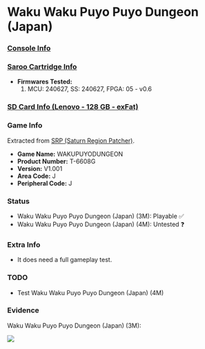 # Waku Waku Puyo Puyo Dungeon (Japan)

### [Console Info](../../../../../Info/Consoles/VA13/README.md)

### [Saroo Cartridge Info](../../../../../Info/Cartridges/RetroGameParadiseStore/1.32F/README.md)

- <b>Firmwares Tested:</b>
  1. MCU: 240627, SS: 240627, FPGA: 05 - v0.6

### [SD Card Info (Lenovo - 128 GB - exFat)](../../../../../Info/SdCards/Lenovo/128GB/exfat/README.md)

### Game Info

Extracted from [SRP (Saturn Region Patcher)](https://segaxtreme.net/resources/saturn-region-patcher.81/download).

- <b>Game Name:</b> WAKUPUYODUNGEON
- <b>Product Number:</b> T-6608G
- <b>Version:</b> V1.001
- <b>Area Code:</b> J
- <b>Peripheral Code:</b> J

### Status

- Waku Waku Puyo Puyo Dungeon (Japan) (3M): Playable :white_check_mark:
- Waku Waku Puyo Puyo Dungeon (Japan) (4M): Untested :question:

### Extra Info

- It does need a full gameplay test.

### TODO

- Test Waku Waku Puyo Puyo Dungeon (Japan) (4M)

### Evidence

Waku Waku Puyo Puyo Dungeon (Japan) (3M):

[![](https://img.youtube.com/vi/5KgFRcAweo4/0.jpg)](https://www.youtube.com/watch?v=5KgFRcAweo4)
